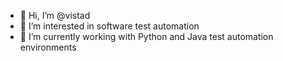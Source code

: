 - 👋 Hi, I’m @vistad
- 👀 I’m interested in software test automation
- 🌱 I’m currently working with Python and Java test automation environments

<!---
vistad/vistad is a ✨ special ✨ repository because its `README.md` (this file) appears on your GitHub profile.
You can click the Preview link to take a look at your changes.
--->
